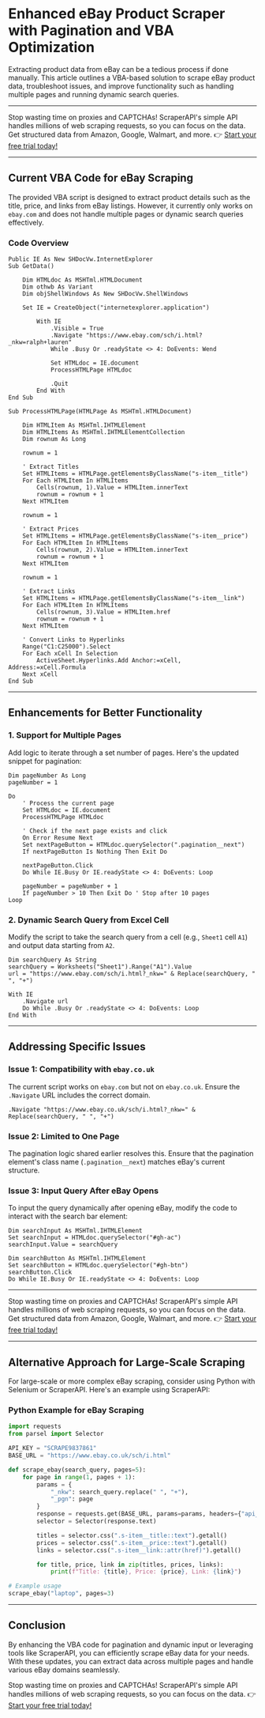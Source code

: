 
# Enhanced eBay Product Scraper with Pagination and VBA Optimization

Extracting product data from eBay can be a tedious process if done manually. This article outlines a VBA-based solution to scrape eBay product data, troubleshoot issues, and improve functionality such as handling multiple pages and running dynamic search queries.

---

Stop wasting time on proxies and CAPTCHAs! ScraperAPI's simple API handles millions of web scraping requests, so you can focus on the data. Get structured data from Amazon, Google, Walmart, and more. 👉 [Start your free trial today!](https://bit.ly/Scraperapi)

---

## Current VBA Code for eBay Scraping

The provided VBA script is designed to extract product details such as the title, price, and links from eBay listings. However, it currently only works on `ebay.com` and does not handle multiple pages or dynamic search queries effectively.

### Code Overview

```vba
Public IE As New SHDocVw.InternetExplorer
Sub GetData()

    Dim HTMLdoc As MSHTml.HTMLDocument
    Dim othwb As Variant
    Dim objShellWindows As New SHDocVw.ShellWindows

    Set IE = CreateObject("internetexplorer.application")

        With IE
            .Visible = True
            .Navigate "https://www.ebay.com/sch/i.html?_nkw=ralph+lauren"
            While .Busy Or .readyState <> 4: DoEvents: Wend

            Set HTMLdoc = IE.document
            ProcessHTMLPage HTMLdoc

            .Quit
        End With
End Sub

Sub ProcessHTMLPage(HTMLPage As MSHTml.HTMLDocument)

    Dim HTMLItem As MSHTml.IHTMLElement
    Dim HTMLItems As MSHTml.IHTMLElementCollection
    Dim rownum As Long

    rownum = 1

    ' Extract Titles
    Set HTMLItems = HTMLPage.getElementsByClassName("s-item__title")
    For Each HTMLItem In HTMLItems
        Cells(rownum, 1).Value = HTMLItem.innerText
        rownum = rownum + 1
    Next HTMLItem

    rownum = 1

    ' Extract Prices
    Set HTMLItems = HTMLPage.getElementsByClassName("s-item__price")
    For Each HTMLItem In HTMLItems
        Cells(rownum, 2).Value = HTMLItem.innerText
        rownum = rownum + 1
    Next HTMLItem

    rownum = 1

    ' Extract Links
    Set HTMLItems = HTMLPage.getElementsByClassName("s-item__link")
    For Each HTMLItem In HTMLItems
        Cells(rownum, 3).Value = HTMLItem.href
        rownum = rownum + 1
    Next HTMLItem

    ' Convert Links to Hyperlinks
    Range("C1:C25000").Select
    For Each xCell In Selection
        ActiveSheet.Hyperlinks.Add Anchor:=xCell, Address:=xCell.Formula
    Next xCell
End Sub
```

---

## Enhancements for Better Functionality

### 1. **Support for Multiple Pages**

Add logic to iterate through a set number of pages. Here's the updated snippet for pagination:

```vba
Dim pageNumber As Long
pageNumber = 1

Do
    ' Process the current page
    Set HTMLdoc = IE.document
    ProcessHTMLPage HTMLdoc

    ' Check if the next page exists and click
    On Error Resume Next
    Set nextPageButton = HTMLdoc.querySelector(".pagination__next")
    If nextPageButton Is Nothing Then Exit Do

    nextPageButton.Click
    Do While IE.Busy Or IE.readyState <> 4: DoEvents: Loop

    pageNumber = pageNumber + 1
    If pageNumber > 10 Then Exit Do ' Stop after 10 pages
Loop
```

### 2. **Dynamic Search Query from Excel Cell**

Modify the script to take the search query from a cell (e.g., `Sheet1` cell `A1`) and output data starting from `A2`.

```vba
Dim searchQuery As String
searchQuery = Worksheets("Sheet1").Range("A1").Value
url = "https://www.ebay.com/sch/i.html?_nkw=" & Replace(searchQuery, " ", "+")

With IE
    .Navigate url
    Do While .Busy Or .readyState <> 4: DoEvents: Loop
End With
```

---

## Addressing Specific Issues

### **Issue 1: Compatibility with `ebay.co.uk`**
The current script works on `ebay.com` but not on `ebay.co.uk`. Ensure the `.Navigate` URL includes the correct domain.

```vba
.Navigate "https://www.ebay.co.uk/sch/i.html?_nkw=" & Replace(searchQuery, " ", "+")
```

### **Issue 2: Limited to One Page**
The pagination logic shared earlier resolves this. Ensure that the pagination element's class name (`.pagination__next`) matches eBay's current structure.

### **Issue 3: Input Query After eBay Opens**
To input the query dynamically after opening eBay, modify the code to interact with the search bar element:

```vba
Dim searchInput As MSHTml.IHTMLElement
Set searchInput = HTMLdoc.querySelector("#gh-ac")
searchInput.Value = searchQuery

Dim searchButton As MSHTml.IHTMLElement
Set searchButton = HTMLdoc.querySelector("#gh-btn")
searchButton.Click
Do While IE.Busy Or IE.readyState <> 4: DoEvents: Loop
```

---

Stop wasting time on proxies and CAPTCHAs! ScraperAPI's simple API handles millions of web scraping requests, so you can focus on the data. Get structured data from Amazon, Google, Walmart, and more. 👉 [Start your free trial today!](https://bit.ly/Scraperapi)

---

## Alternative Approach for Large-Scale Scraping

For large-scale or more complex eBay scraping, consider using Python with Selenium or ScraperAPI. Here's an example using ScraperAPI:

### Python Example for eBay Scraping

```python
import requests
from parsel import Selector

API_KEY = "SCRAPE9837861"
BASE_URL = "https://www.ebay.co.uk/sch/i.html"

def scrape_ebay(search_query, pages=5):
    for page in range(1, pages + 1):
        params = {
            "_nkw": search_query.replace(" ", "+"),
            "_pgn": page
        }
        response = requests.get(BASE_URL, params=params, headers={"api_key": API_KEY})
        selector = Selector(response.text)

        titles = selector.css(".s-item__title::text").getall()
        prices = selector.css(".s-item__price::text").getall()
        links = selector.css(".s-item__link::attr(href)").getall()

        for title, price, link in zip(titles, prices, links):
            print(f"Title: {title}, Price: {price}, Link: {link}")

# Example usage
scrape_ebay("laptop", pages=3)
```

---

## Conclusion

By enhancing the VBA code for pagination and dynamic input or leveraging tools like ScraperAPI, you can efficiently scrape eBay data for your needs. With these updates, you can extract data across multiple pages and handle various eBay domains seamlessly.

Stop wasting time on proxies and CAPTCHAs! ScraperAPI's simple API handles millions of web scraping requests, so you can focus on the data. 👉 [Start your free trial today!](https://bit.ly/Scraperapi)
